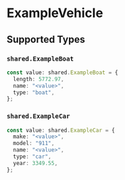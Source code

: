 # ExampleVehicle


## Supported Types

### `shared.ExampleBoat`

```typescript
const value: shared.ExampleBoat = {
  length: 5772.97,
  name: "<value>",
  type: "boat",
};
```

### `shared.ExampleCar`

```typescript
const value: shared.ExampleCar = {
  make: "<value>",
  model: "911",
  name: "<value>",
  type: "car",
  year: 3349.55,
};
```

